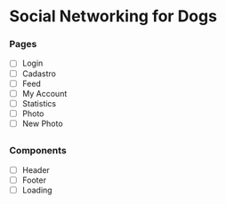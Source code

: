 # Social Networking for Dogs

### Pages

- [ ] Login
- [ ] Cadastro
- [ ] Feed
- [ ] My Account
- [ ] Statistics
- [ ] Photo
- [ ] New Photo

##

### Components

- [ ] Header
- [ ] Footer
- [ ] Loading

